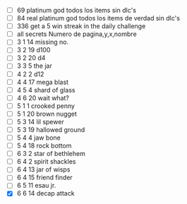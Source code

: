 - [ ] 69 platinum god todos los items sin dlc's
- [ ] 84 real platinum god todos los items de verdad sin dlc's
- [ ] 336 get a 5 win streak in the daily challenge
- [ ] all secrets
Numero de pagina,y,x,nombre
- [ ] 3 1 14 missing no.
- [ ] 3 2 19 d100
- [ ] 3 2 20 d4
- [ ] 3 3 5  the jar
- [ ] 4 2 2  d12
- [ ] 4 4 17 mega blast
- [ ] 4 5 4  shard of glass
- [ ] 4 6 20 wait what?
- [ ] 5 1 1  crooked penny
- [ ] 5 1 20 brown nugget
- [ ] 5 3 14 lil spewer
- [ ] 5 3 19 hallowed ground
- [ ] 5 4 4  jaw bone
- [ ] 5 4 18 rock bottom
- [ ] 6 3 2  star of bethlehem
- [ ] 6 4 2  spirit shackles
- [ ] 6 4 13 jar of wisps
- [ ] 6 4 15 friend finder
- [ ] 6 5 11 esau jr.
- [x] 6 6 14 decap attack